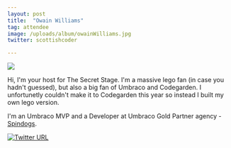 ```yaml
---
layout: post
title:  "Owain Williams"
tag: attendee
image: /uploads/album/owainWilliams.jpg
twitter: scottishcoder

---
```


![]({{page.image}})

Hi, I'm your host for The Secret Stage. I'm a massive lego fan (in case you hadn't guessed), but also a big fan of Umbraco and Codegarden. I unfortunetly couldn't make it to Codegarden this year so instead I built my own lego version. 

I'm an Umbraco MVP and a Developer at Umbraco Gold Partner agency - [Spindogs](https://spindogs.com). 

[![Twitter URL](https://img.shields.io/twitter/url/https/twitter.com/{{page.twitter}}.svg?style=social&label=Follow%20%40{{page.twitter}})](https://twitter.com/{{page.twitter}})